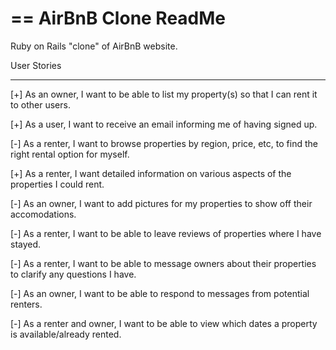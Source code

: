 == AirBnB Clone ReadMe
=============================

Ruby on Rails "clone" of AirBnB website.


User Stories
_____________________


[+] As an owner, I want to be able to list my property(s) so that I can rent it to other users.

[+] As a user, I want to receive an email informing me of having signed up.

[-] As a renter, I want to browse properties by region, price, etc, to find the right rental option for myself.

[+] As a renter, I want detailed information on various aspects of the properties I could rent.

[-] As an owner, I want to add pictures for my properties to show off their accomodations.

[-] As a renter, I want to be able to leave reviews of properties where I have stayed.

[-] As a renter, I want to be able to message owners about their properties to clarify any questions I have.

[-] As an owner, I want to be able to respond to messages from potential renters.

[-] As a renter and owner, I want to be able to view which dates a property is available/already rented.
